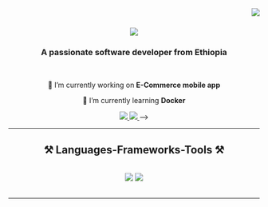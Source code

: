 <img align="right" src="https://visitor-badge.laobi.icu/badge?page_id=salesp07.salesp07" />

<h1 align="center">
    <img src="https://readme-typing-svg.herokuapp.com/?font=Righteous&size=35&center=true&vCenter=true&width=500&height=70&duration=4000&lines=Hi+There!+👋;+I'm+Esrael+Eshetu!;" />
</h1>

<h3 align="center">A passionate software developer from Ethiopia</h3>

<br/>

<div align="center">
 
 🔭 I’m currently working on **E-Commerce mobile app**
 
 🌱 I’m currently learning **Docker**

 </div>
 
<div align="center"> 
  <a href="mailto:eshetugetsh19@gmail.com">
    <img src="https://img.shields.io/badge/Gmail-333333?style=for-the-badge&logo=gmail&logoColor=red" />
  </a>
  <a href="https://linkedin.com/in/israel-eshetu-01712b252" target="_blank">
    <img src="https://img.shields.io/badge/LinkedIn-0077B5?style=for-the-badge&logo=linkedin&logoColor=white" target="_blank" />
  </a>
<!--   <a href="https://salesp07.github.io" target="_blank">
     <img src="https://img.shields.io/badge/Portfolio-FF5722?style=for-the-badge&logo=todoist&logoColor=white" target="_blank" /> <!-- sqlite, safari, google-chrome are other good icon options -->
  </a> -->
</div>

 <hr/>
 
<h2 align="center">⚒️ Languages-Frameworks-Tools ⚒️</h2>
<br/>
<div align="center">
    <img src="https://skillicons.dev/icons?i=react,html,css,vscode,github,vue,figma,tailwind,git" />
    <img src="https://skillicons.dev/icons?i=python,javascript,typescript,flutter,docker,firebase,java,mysql,laravel" /><br>
</div>

<br/>
<hr/>

